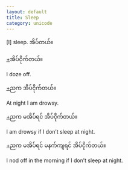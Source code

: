 ```yaml
---
layout: default
title: Sleep
category: unicode
---
```


<p>[I] sleep. <span class='mm3'>အိပ်တယ်။</span></p>

<p class='hide-trigger'><a href="#">+</a><span class='mm3'>အိပ်ငိုက်တယ်။</span></p>
<p class='hide-this'>I doze off.</p>

<p class='hide-trigger'><a href="#">+</a><span class='mm3'>ညက အိပ်ငိုက်တယ်။</span></p>
<p class='hide-this'>At night I am drowsy.</p>

<p class='hide-trigger'><a href="#">+</a><span class='mm3'>ညက မအိပ်ရင် အိပ်ငိုက်တယ်။</span></p>
<p class='hide-this'>I am drowsy if I don’t sleep at night.</p>

<p class='hide-trigger'><a href="#">+</a><span class='mm3'>ညက မအိပ်ရင် မနက်ကျရင် အိပ်ငိုက်တယ်။</span></p>
<p class='hide-this'>I nod off in the morning if I don’t sleep at night.</p>

